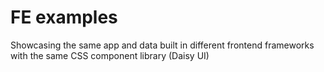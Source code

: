 # FE examples

Showcasing the same app and data built in different frontend frameworks with the same CSS component library (Daisy UI)

